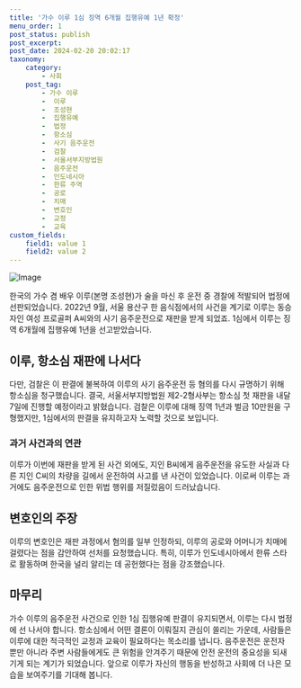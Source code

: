 ```yaml
---
title: '가수 이루 1심 징역 6개월 집행유예 1년 확정'
menu_order: 1
post_status: publish
post_excerpt: 
post_date: 2024-02-20 20:02:17
taxonomy:
    category:
        - 사회
    post_tag:
        - 가수 이루
        -  이루
        -  조성현
        -  집행유예
        -  법정
        -  항소심
        -  사기 음주운전
        -  검찰
        -  서울서부지방법원
        -  음주운전
        -  인도네시아
        -  한류 주역
        -  공로
        -  치매
        -  변호인
        -  교정
        -  교육
custom_fields:
    field1: value 1
    field2: value 2
---
```


![Image](https://imgnews.pstatic.net/image/023/2024/02/19/0003817509_001_20240220000701078.JPG?type=w647)

한국의 가수 겸 배우 이루(본명 조성현)가 술을 마신 후 운전 중 경찰에 적발되어 법정에 선판되었습니다. 2022년 9월, 서울 용산구 한 음식점에서의 사건을 계기로 이루는 동승자인 여성 프로골퍼 A씨와의 사기 음주운전으로 재판을 받게 되었죠. 1심에서 이루는 징역 6개월에 집행유예 1년을 선고받았습니다.
## 이루, 항소심 재판에 나서다
다만, 검찰은 이 판결에 불복하여 이루의 사기 음주운전 등 혐의를 다시 규명하기 위해 항소심을 청구했습니다. 결국, 서울서부지방법원 제2-2형사부는 항소심 첫 재판을 내달 7일에 진행할 예정이라고 밝혔습니다. 검찰은 이루에 대해 징역 1년과 벌금 10만원을 구형했지만, 1심에서의 판결을 유지하고자 노력할 것으로 보입니다.
### 과거 사건과의 연관
이루가 이번에 재판을 받게 된 사건 외에도, 지인 B씨에게 음주운전을 유도한 사실과 다른 지인 C씨의 차량을 길에서 운전하여 사고를 낸 사건이 있었습니다. 이로써 이루는 과거에도 음주운전으로 인한 위법 행위를 저질렀음이 드러났습니다.
## 변호인의 주장
이루의 변호인은 재판 과정에서 혐의를 일부 인정하되, 이루의 공로와 어머니가 치매에 걸렸다는 점을 감안하여 선처를 요청했습니다. 특히, 이루가 인도네시아에서 한류 스타로 활동하며 한국을 널리 알리는 데 공헌했다는 점을 강조했습니다.
## 마무리
가수 이루의 음주운전 사건으로 인한 1심 집행유예 판결이 유지되면서, 이루는 다시 법정에 선 나서야 합니다. 항소심에서 어떤 결론이 이뤄질지 관심이 쏠리는 가운데, 사람들은 이루에 대한 적극적인 교정과 교육이 필요하다는 목소리를 냅니다. 음주운전은 운전자 뿐만 아니라 주변 사람들에게도 큰 위험을 안겨주기 때문에 안전 운전의 중요성을 되새기게 되는 계기가 되었습니다. 앞으로 이루가 자신의 행동을 반성하고 사회에 더 나은 모습을 보여주기를 기대해 봅니다.
